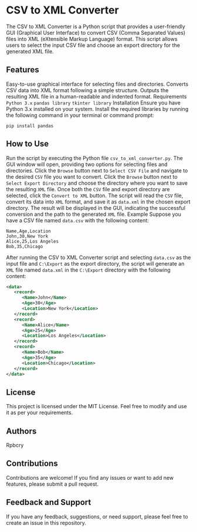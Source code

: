 # CSV to XML Converter
The CSV to XML Converter is a Python script that provides a user-friendly GUI (Graphical User Interface) to convert CSV (Comma Separated Values) files into XML (eXtensible Markup Language) format. This script allows users to select the input CSV file and choose an export directory for the generated XML file.

## Features
Easy-to-use graphical interface for selecting files and directories.
Converts CSV data into XML format following a simple structure.
Outputs the resulting XML file in a human-readable and indented format.
Requirements
`Python 3.x`
`pandas library`
`tkinter library`
Installation
Ensure you have Python 3.x installed on your system.
Install the required libraries by running the following command in your terminal or command prompt:
````
pip install pandas
````

## How to Use
Run the script by executing the Python file `csv_to_xml_converter.py`.
The GUI window will open, providing two options for selecting files and directories.
Click the `Browse` button next to `Select CSV File` and navigate to the desired `CSV` file you want to convert.
Click the `Browse` button next to `Select Export Directory` and choose the directory where you want to save the resulting `XML` file.
Once both the `CSV` file and export directory are selected, click the `Convert to XML` button.
The script will read the `CSV` file, convert its data into `XML` format, and save it as `data.xml` in the chosen export directory.
The result will be displayed in the GUI, indicating the successful conversion and the path to the generated `XML` file.
Example
Suppose you have a CSV file named `data.csv` with the following content:

```CSV
Name,Age,Location
John,30,New York
Alice,25,Los Angeles
Bob,35,Chicago
```
After running the CSV to XML Converter script and selecting `data.csv` as the input file and `C:\Export` as the export directory, the script will generate an `XML` file named `data.xml` in the `C:\Export` directory with the following content:

```xml
<data>
   <record>
      <Name>John</Name>
      <Age>30</Age>
      <Location>New York</Location>
   </record>
   <record>
      <Name>Alice</Name>
      <Age>25</Age>
      <Location>Los Angeles</Location>
   </record>
   <record>
      <Name>Bob</Name>
      <Age>35</Age>
      <Location>Chicago</Location>
   </record>
</data>
```
## License
This project is licensed under the MIT License. Feel free to modify and use it as per your requirements.

## Authors
Rpbcry

## Contributions
Contributions are welcome! If you find any issues or want to add new features, please submit a pull request.

## Feedback and Support
If you have any feedback, suggestions, or need support, please feel free to create an issue in this repository.
